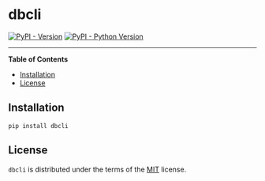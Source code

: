 # dbcli

[![PyPI - Version](https://img.shields.io/pypi/v/dbcli.svg)](https://pypi.org/project/dbcli)
[![PyPI - Python Version](https://img.shields.io/pypi/pyversions/dbcli.svg)](https://pypi.org/project/dbcli)

-----

**Table of Contents**

- [Installation](#installation)
- [License](#license)

## Installation

```console
pip install dbcli
```

## License

`dbcli` is distributed under the terms of the [MIT](https://spdx.org/licenses/MIT.html) license.

